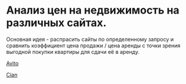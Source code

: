 # Анализ цен на недвижимость на различных сайтах.

Основная идея - распрасить сайты по определенному запросу и сравнить коэффициент цена продажи / цена аренды с точки зрения выгодной покупки квартиры для сдачи её в аренду.

[Avito](avito.html)

[Cian](cian.html)